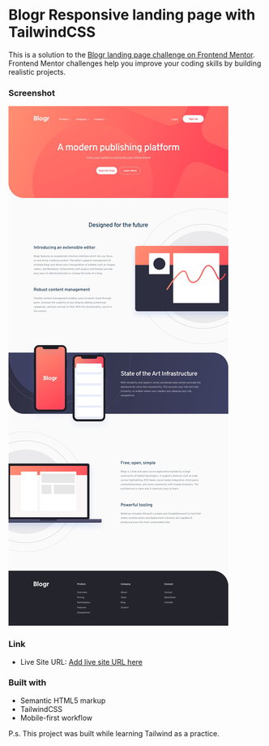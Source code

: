 # Blogr Responsive landing page with TailwindCSS

This is a solution to the [Blogr landing page challenge on Frontend Mentor](https://www.frontendmentor.io/challenges/blogr-landing-page-EX2RLAApP). Frontend Mentor challenges help you improve your coding skills by building realistic projects. 

### Screenshot

![](./images/desktop-design.jpg)


### Link

- Live Site URL: [Add live site URL here](https://mikhailwahib.github.io/Blogr-Landing-Page/)


### Built with

- Semantic HTML5 markup
- TailwindCSS
- Mobile-first workflow


P.s. This project was built while learning Tailwind as a practice.
